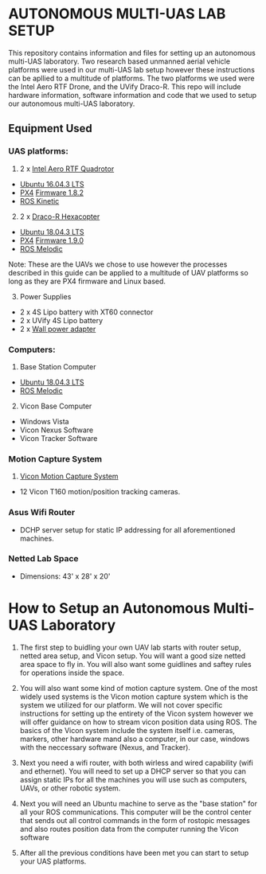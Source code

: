 # AUTONOMOUS MULTI-UAS LAB SETUP
This repository contains information and files for setting up an autonomous multi-UAS laboratory. Two research based unmanned aerial vehicle platforms were used in our multi-UAS lab setup however these instructions can be apllied to a multitude of platforms. The two platforms we used were the Intel Aero RTF Drone, and the UVify Draco-R. This repo will include hardware information, software information and code that we used to setup our autonomous multi-UAS laboratory.

## Equipment Used
### UAS platforms:
1. 2 x [Intel Aero RTF Quadrotor](https://www.intel.com/content/www/us/en/support/articles/000023271/drones/development-drones.html "info and specs")
  * [Ubuntu 16.04.3 LTS](https://ubuntu.com/download/alternative-downloads)
  * [PX4](https://px4.io) [Firmware 1.8.2](https://github.com/PX4/Firmware/tree/v1.8.2)
  * [ROS Kinetic](http://wiki.ros.org/kinetic)    
  
2. 2 x [Draco-R Hexacopter](https://www.uvify.com/draco-r/ "info and specs") 
  * [Ubuntu 18.04.3 LTS](https://ubuntu.com/download/alternative-downloads)
  * [PX4](https://px4.io) [Firmware 1.9.0](https://github.com/PX4/Firmware/tree/v1.9.0)
  * [ROS Melodic](http://wiki.ros.org/melodic)

Note: These are the UAVs we chose to use however the processes described in this guide can be applied to a multitude of UAV platforms so long as they are PX4 firmware and Linux based. 

3. Power Supplies
  * 2 x 4S Lipo battery with XT60 connector
  * 2 x UVify 4S Lipo battery
  * 2 x [Wall power adapter](https://www.amazon.com/LEDMO-Power-Supply-Transformers-Adapter/dp/B01461MOGQ/ref=sr_1_3_sspa?keywords=12V+5A+Power+Adapter&qid=1567702141&refinements=p_72%3A1248909011&rnid=1248907011&s=hi&sr=1-3-spons&psc=1&spLa=ZW5jcnlwdGVkUXVhbGlmaWVyPUEyWUtYRVhZN0JPM0lHJmVuY3J5cHRlZElkPUEwODU1MTU5MUFQMjJZSFc5VkZESiZlbmNyeXB0ZWRBZElkPUEwMzEyMTU5MkxBUTNTREg2VjlEMyZ3aWRnZXROYW1lPXNwX2F0ZiZhY3Rpb249Y2xpY2tSZWRpcmVjdCZkb05vdExvZ0NsaWNrPXRydWU=)

### Computers:
1. Base Station Computer
  * [Ubuntu 18.04.3 LTS](https://ubuntu.com/download/alternative-downloads)
  * [ROS Melodic](http://wiki.ros.org/melodic)

2. Vicon Base Computer
  * Windows Vista
  * Vicon Nexus Software
  * Vicon Tracker Software
        
### Motion Capture System
1. [Vicon Motion Capture System](https://www.vicon.com)
  * 12 Vicon T160 motion/position tracking cameras.  
        
### Asus Wifi Router
  * DCHP server setup for static IP addressing for all aforementioned machines. 

### Netted Lab Space
  * Dimensions: 43' x 28' x 20' 
  
  
# How to Setup an Autonomous Multi-UAS Laboratory
1. The first step to buidling your own UAV lab starts with router setup, netted area setup, and Vicon setup. 
You will want a good size netted area space to fly in. You will also want some guidlines and saftey rules for operations inside the space.  

2. You will also want some kind of motion capture system. One of the most widely used systems is the Vicon motion capture system which is the system we utilized for our platform. We will not cover specific instructions for setting up the entirety of the Vicon system however we will offer guidance on how to stream vicon position data using ROS. The basics of the Vicon system include the system itself i.e. cameras, markers, other hardware mand also a computer, in our case, windows with the neccessary software (Nexus, and Tracker). 

3. Next you need a wifi router, with both wirless and wired capability (wifi and ethernet). You will need to set up a DHCP server so that you can assign static IPs for all the machines you will use such as computers, UAVs, or other robotic system. 

4. Next you will need an Ubuntu machine to serve as the "base station" for all your ROS communications. This computer will be the control center that sends out all control commands in the form of rostopic messages and also routes position data from the computer running the Vicon software
5. After all the previous conditions have been met you can start to setup your UAS platforms. 
